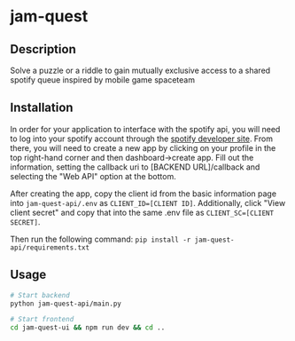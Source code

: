 # jam-quest

## Description

Solve a puzzle or a riddle to gain mutually exclusive access to a shared spotify queue inspired by mobile game spaceteam

## Installation

In order for your application to interface with the spotify api, you will need to log into your spotify account through the [spotify developer site](https://developer.spotify.com/). From there, you will need to create a new app by clicking on your profile in the top right-hand corner and then dashboard->create app. Fill out the information, setting the callback uri to \[BACKEND URL\]/callback and selecting the "Web API" option at the bottom. 

After creating the app, copy the client id from the basic information page into `jam-quest-api/.env` as `CLIENT_ID=[CLIENT ID]`. Additionally, click "View client secret" and copy that into the same .env file as `CLIENT_SC=[CLIENT SECRET]`.

Then run the following command: `pip install -r jam-quest-api/requirements.txt`

## Usage

``` Bash
# Start backend
python jam-quest-api/main.py

# Start frontend
cd jam-quest-ui && npm run dev && cd ..
```